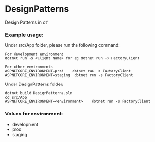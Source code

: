 # DesignPatterns
Design Patterns in c#

### Example usage:

Under src/App folder, please run the following command:

```
For development environment
dotnet run -s <Client Name> for eg dotnet run -s FactoryClient

For other environments
ASPNETCORE_ENVIRONMENT=prod    dotnet run -s FactoryClient 
ASPNETCORE_ENVIRONMENT=staging  dotnet run -s FactoryClient
```

Under DesignPatterns folder:

```
dotnet build DesignPatterns.sln
cd src/App
ASPNETCORE_ENVIRONMENT=<environment>    dotnet run -s FactoryClient 

```

### Values for environment:

- development
- prod
- staging
